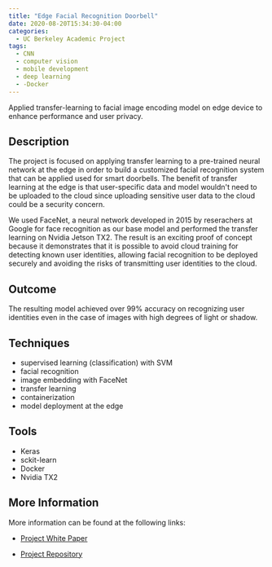 ```yaml
---
title: "Edge Facial Recognition Doorbell"
date: 2020-08-20T15:34:30-04:00
categories:
  - UC Berkeley Academic Project
tags:
  - CNN
  - computer vision
  - mobile development
  - deep learning
  - -Docker
---
```


Applied transfer-learning to facial image encoding model on edge device to enhance performance and user privacy.

## Description

The project is focused on applying transfer learning to a pre-trained neural network at the edge in order to build a customized facial recognition system that can be applied used for smart doorbells. The benefit of transfer learning at the edge is that user-specific data and model wouldn't need to be uploaded to the cloud since uploading sensitive user data to the cloud could be a security concern.

We used FaceNet, a neural network developed in 2015 by reserachers at Google for face recognition as our base model and performed the transfer learning on Nvidia Jetson TX2. The result is an exciting proof of concept because it demonstrates that it is possible to avoid cloud training for detecting known user identities, allowing facial recognition to be deployed securely and avoiding the risks of transmitting user identities to the cloud.

## Outcome

The resulting model achieved over 99% accuracy on recognizing user identities even in the case of images with high degrees of light or shadow.

## Techniques
* supervised learning (classification) with SVM
* facial recognition
* image embedding with FaceNet
* transfer learning
* containerization
* model deployment at the edge

## Tools
* Keras
* sckit-learn
* Docker
* Nvidia TX2

## More Information
More information can be found at the following links:

* [Project White Paper](https://github.com/adamxjohns/w251project/blob/master/w251%20final%20project%20report%20final.pdf)

* [Project Repository](https://github.com/adamxjohns/w251project)



